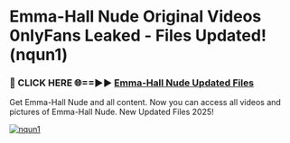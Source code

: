 # Emma-Hall Nude Original Videos 0nlyFans Leaked - Files Updated! (nqun1)

<h3>🔴 CLICK HERE 🌐==►► <a href="https://tinyurl.com/yc6ubb5a" rel="nofollow">Emma-Hall Nude Updated Files</a></h3>

Get Emma-Hall Nude and all content. Now you can access all videos and pictures of Emma-Hall Nude. New Updated Files 2025!

[![nqun1](https://i.imgur.com/7eu0CRL.gif)](https://tinyurl.com/yc6ubb5a)
